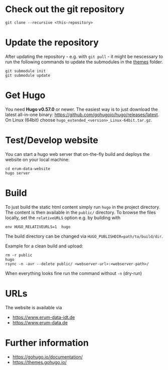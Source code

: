 # Check out the git repository

```
git clone --recursive <this-repository>
```

# Update the repository

After updating the repository - e.g. with `git pull` - it might be nescessary to
run the following commands to update the submodules in the [themes](themes)
folder.

```
git submodule init
git submodule update
```

# Get Hugo

You need **Hugo v0.57.0** or newer. The easiest way is to just download the
latest all-in-one binary: https://github.com/gohugoio/hugo/releases/latest. On
Linux (64bit) choose `hugo_extended_<version>_Linux-64bit.tar.gz`.

# Test/Develop website

You can start a hugo web server that on-the-fly build and deploys the website on your local machine:

```
cd erum-data-website
hugo server
```

# Build

To just build the static html content simply run `hugo` in the project
directory. The content is then available in the `public/` directory.
To browse the files locally, set the `relativeURLS` option e.g. by building with

```
env HUGO_RELATIVEURLS=1  hugo
```

The build directory can be changed via `HUGO_PUBLISHDIR=path/to/build/dir`.

Example for a clean build and upload:

```
rm -r public
hugo
rsync -n -avr --delete public/ <webserver-url>:<webserver-path>/
```

When everything looks fine run the command without `-n` (dry-run)

# URLs

The website is available via
- https://www.erum-data-idt.de
- https://www.erum-data.de

# Further information

- https://gohugo.io/documentation/
- https://themes.gohugo.io/

